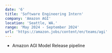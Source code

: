 ```yaml
---
date: '6'
title: 'Software Engineering Intern'
company: 'Amazon AGI'
location: 'Seattle, WA.'
range: 'May 2024 - September 2024'
url: 'https://amazon.jobs/content/en/teams/agi'
---
```


- Amazon AGI Model Release pipeline
